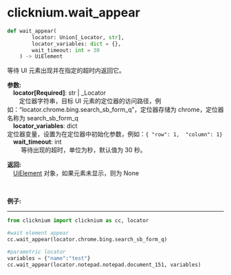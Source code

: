 
# clicknium.wait_appear

```python
def wait_appear(
        locator: Union[_Locator, str],
        locator_variables: dict = {},
        wait_timeout: int = 30
    ) -> UiElement
```

等待 UI 元素出现并在指定的超时内返回它。

**参数:**  
    &emsp;**locator[Required]**: str | _Locator   
        &emsp;&emsp;定位器字符串，目标 UI 元素的定位器的访问路径，例如：“locator.chrome.bing.search_sb_form_q”，定位器存储为 chrome，定位器名称为 search_sb_form_q
<br/>
    &emsp;**locator_variables**: dict   
        定位器变量，设置为在定位器中初始化参数，例如：`{ "row": 1,  "column": 1}`
<br/>
    &emsp;**wait_timeout**: int  
        &emsp;&emsp; 等待出现的超时，单位为秒，默认值为 30 秒。
<br/>

**返回:**  
    &emsp;[UiElement](./../uielement/uielement.md) 对象，如果元素未显示，则为 None

<br/>

**例子:**
***
```python
from clicknium import clicknium as cc, locator

#wait element appear
cc.wait_appear(locator.chrome.bing.search_sb_form_q)

#parametric locator
variables = {"name":"test"}
cc.wait_appear(locator.notepad.notepad.document_151, variables)
```